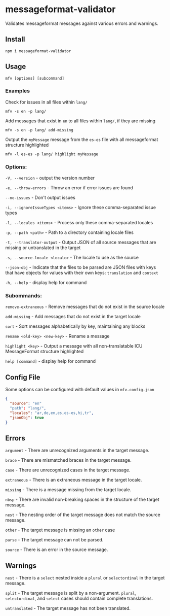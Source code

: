 # messageformat-validator

Validates messageformat messages against various errors and warnings.

## Install

```shell
npm i messageformat-validator
```

## Usage

```shell
mfv [options] [subcommand]
```

### Examples

Check for issues in all files within `lang/`
```shell
mfv -s en -p lang/
```

Add messages that exist in `en` to all files within `lang/`, if they are missing
```shell
mfv -s en -p lang/ add-missing
```

Output the `myMessage` message from the `es-es` file with all messageformat structure highlighted
```shell
mfv -l es-es -p lang/ highlight myMessage
```

### Options:

`-V, --version` - output the version number

`-e, --throw-errors` - Throw an error if error issues are found

`--no-issues` - Don't output issues

`-i, --ignoreIssueTypes <items>` - Ignore these comma-separated issue types

`-l, --locales <items>` - Process only these comma-separated locales

`-p, --path <path>` - Path to a directory containing locale files

`-t, --translator-output` - Output JSON of all source messages that are missing or untranslated in the target

`-s, --source-locale <locale>` - The locale to use as the source

`--json-obj` - Indicate that the files to be parsed are JSON files with keys that have objects for values with their own keys: `translation` and `context`

`-h, --help` - display help for command

### Subommands:

`remove-extraneous` - Remove messages that do not exist in the source locale

`add-missing` - Add messages that do not exist in the target locale

`sort` - Sort messages alphabetically by key, maintaining any blocks

`rename <old-key> <new-key>` - Rename a message

`highlight <key>` - Output a message with all non-translatable ICU MessageFormat structure highlighted

`help [command]` - display help for command

## Config File

Some options can be configured with default values in `mfv.config.json`
```json
{
  "source": "en"
  "path": "lang/",
  "locales": "ar,de,en,es,es-es,hi,tr",
  "jsonObj": true
}
```

## Errors

`argument` - There are unrecognized arguments in the target message.

`brace` - There are mismatched braces in the target message.

`case` - There are unrecognized cases in the target message.

`extraneous` - There is an extraneous message in the target locale.

`missing` - There is a message missing from the target locale.

`nbsp` - There are invalid non-breaking spaces in the structure of the target message.

`nest` - The nesting order of the target message does not match the source message.

`other` - The target message is missing an `other` case

`parse` - The target message can not be parsed.

`source` - There is an error in the source message.

## Warnings

`nest` - There is a `select` nested inside a `plural` or `selectordinal` in the target message.

`split` - The target message is split by a non-argument. `plural`, `selectordinal`, and `select` cases should contain complete translations.

`untranslated` - The target message has not been translated.

